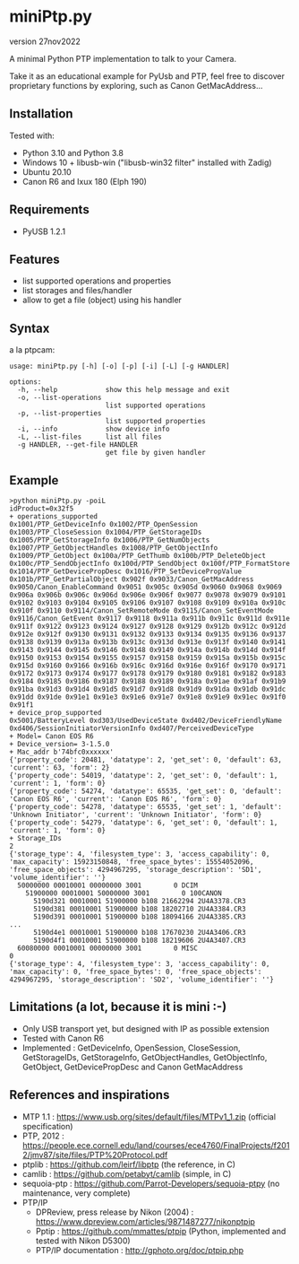 # miniPtp.py

version 27nov2022

A minimal Python PTP implementation to talk to your Camera.

Take it as an educational example for PyUsb and PTP, feel free to discover proprietary functions by exploring, such as Canon GetMacAddress...

## Installation

Tested with:
- Python 3.10 and Python 3.8
- Windows 10 + libusb-win ("libusb-win32 filter" installed with Zadig)
- Ubuntu 20.10
- Canon R6 and Ixux 180 (Elph 190)

## Requirements

- PyUSB 1.2.1

## Features

- list supported operations and properties
- list storages and files/handler
- allow to get a file (object) using his handler 

## Syntax
a la ptpcam:
```
usage: miniPtp.py [-h] [-o] [-p] [-i] [-L] [-g HANDLER]

options:
  -h, --help            show this help message and exit
  -o, --list-operations
                        list supported operations
  -p, --list-properties
                        list supported properties
  -i, --info            show device info
  -L, --list-files      list all files
  -g HANDLER, --get-file HANDLER
                        get file by given handler
```
## Example
```
>python miniPtp.py -poiL
idProduct=0x32f5
+ operations_supported
0x1001/PTP_GetDeviceInfo 0x1002/PTP_OpenSession 0x1003/PTP_CloseSession 0x1004/PTP_GetStorageIDs 0x1005/PTP_GetStorageInfo 0x1006/PTP_GetNumObjects 0x1007/PTP_GetObjectHandles 0x1008/PTP_GetObjectInfo 0x1009/PTP_GetObject 0x100a/PTP_GetThumb 0x100b/PTP_DeleteObject 0x100c/PTP_SendObjectInfo 0x100d/PTP_SendObject 0x100f/PTP_FormatStore 0x1014/PTP_GetDevicePropDesc 0x1016/PTP_SetDevicePropValue 0x101b/PTP_GetPartialObject 0x902f 0x9033/Canon_GetMacAddress 0x9050/Canon_EnableCommand 0x9051 0x905c 0x905d 0x9060 0x9068 0x9069 0x906a 0x906b 0x906c 0x906d 0x906e 0x906f 0x9077 0x9078 0x9079 0x9101 0x9102 0x9103 0x9104 0x9105 0x9106 0x9107 0x9108 0x9109 0x910a 0x910c 0x910f 0x9110 0x9114/Canon_SetRemoteMode 0x9115/Canon_SetEventMode 0x9116/Canon_GetEvent 0x9117 0x9118 0x911a 0x911b 0x911c 0x911d 0x911e 0x911f 0x9122 0x9123 0x9124 0x9127 0x9128 0x9129 0x912b 0x912c 0x912d 0x912e 0x912f 0x9130 0x9131 0x9132 0x9133 0x9134 0x9135 0x9136 0x9137 0x9138 0x9139 0x913a 0x913b 0x913c 0x913d 0x913e 0x913f 0x9140 0x9141 0x9143 0x9144 0x9145 0x9146 0x9148 0x9149 0x914a 0x914b 0x914d 0x914f 0x9150 0x9153 0x9154 0x9155 0x9157 0x9158 0x9159 0x915a 0x915b 0x915c 0x915d 0x9160 0x9166 0x916b 0x916c 0x916d 0x916e 0x916f 0x9170 0x9171 0x9172 0x9173 0x9174 0x9177 0x9178 0x9179 0x9180 0x9181 0x9182 0x9183 0x9184 0x9185 0x9186 0x9187 0x9188 0x9189 0x918a 0x91ae 0x91af 0x91b9 0x91ba 0x91d3 0x91d4 0x91d5 0x91d7 0x91d8 0x91d9 0x91da 0x91db 0x91dc 0x91dd 0x91de 0x91e1 0x91e3 0x91e6 0x91e7 0x91e8 0x91e9 0x91ec 0x91f0 0x91f1
+ device_prop_supported
0x5001/BatteryLevel 0xd303/UsedDeviceState 0xd402/DeviceFriendlyName 0xd406/SessionInitiatorVersionInfo 0xd407/PerceivedDeviceType
+ Model= Canon EOS R6
+ Device_version= 3-1.5.0
+ Mac_addr b'74bfc0xxxxxx'
{'property_code': 20481, 'datatype': 2, 'get_set': 0, 'default': 63, 'current': 63, 'form': 2}
{'property_code': 54019, 'datatype': 2, 'get_set': 0, 'default': 1, 'current': 1, 'form': 0}
{'property_code': 54274, 'datatype': 65535, 'get_set': 0, 'default': 'Canon EOS R6', 'current': 'Canon EOS R6', 'form': 0}
{'property_code': 54278, 'datatype': 65535, 'get_set': 1, 'default': 'Unknown Initiator', 'current': 'Unknown Initiator', 'form': 0}
{'property_code': 54279, 'datatype': 6, 'get_set': 0, 'default': 1, 'current': 1, 'form': 0}
+ Storage_IDs
2
{'storage_type': 4, 'filesystem_type': 3, 'access_capability': 0, 'max_capacity': 15923150848, 'free_space_bytes': 15554052096, 'free_space_objects': 4294967295, 'storage_description': 'SD1', 'volume_identifier': ''}
  50000000 00010001 00000000 3001        0 DCIM
    51900000 00010001 50000000 3001        0 100CANON
      5190d321 00010001 51900000 b108 21662294 2U4A3378.CR3
      5190d381 00010001 51900000 b108 18202710 2U4A3384.CR3
      5190d391 00010001 51900000 b108 18094166 2U4A3385.CR3
...
      5190d4e1 00010001 51900000 b108 17670230 2U4A3406.CR3
      5190d4f1 00010001 51900000 b108 18219606 2U4A3407.CR3
  60080000 00010001 00000000 3001        0 MISC
0
{'storage_type': 4, 'filesystem_type': 3, 'access_capability': 0, 'max_capacity': 0, 'free_space_bytes': 0, 'free_space_objects': 4294967295, 'storage_description': 'SD2', 'volume_identifier': ''}

```
## Limitations (a lot, because it is mini :-)

- Only USB transport yet, but designed with IP as possible extension
- Tested with Canon R6
- Implemented : GetDeviceInfo, OpenSession, CloseSession, GetStorageIDs, GetStorageInfo, GetObjectHandles, GetObjectInfo, GetObject, GetDevicePropDesc and Canon GetMacAddress


## References and inspirations

- MTP 1.1 : https://www.usb.org/sites/default/files/MTPv1_1.zip (official specification)
- PTP, 2012 : https://people.ece.cornell.edu/land/courses/ece4760/FinalProjects/f2012/jmv87/site/files/PTP%20Protocol.pdf
- ptplib : https://github.com/leirf/libptp (the reference, in C)
- camlib : https://github.com/petabyt/camlib (simple, in C)
- sequoia-ptp : https://github.com/Parrot-Developers/sequoia-ptpy (no maintenance, very complete)
- PTP/IP 
  - DPReview, press release by Nikon (2004) : https://www.dpreview.com/articles/9871487277/nikonptpip
  - Pptip : https://github.com/mmattes/ptpip (Python, implemented and tested with Nikon D5300)
  - PTP/IP documentation : http://gphoto.org/doc/ptpip.php


